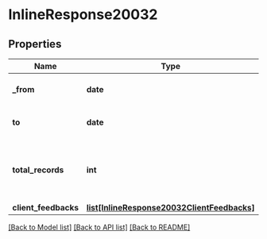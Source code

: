 # InlineResponse20032

## Properties
Name | Type | Description | Notes
------------ | ------------- | ------------- | -------------
**_from** | **date** | Start date for this report | [optional] 
**to** | **date** | End date for this report | [optional] 
**total_records** | **int** | The number of all records available across pages | [optional] 
**client_feedbacks** | [**list[InlineResponse20032ClientFeedbacks]**](InlineResponse20032ClientFeedbacks.md) |  | [optional] 

[[Back to Model list]](../README.md#documentation-for-models) [[Back to API list]](../README.md#documentation-for-api-endpoints) [[Back to README]](../README.md)

